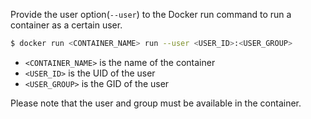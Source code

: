 Provide the user option(`--user`) to the Docker run command to run a container as a certain user.

```bash
$ docker run <CONTAINER_NAME> run --user <USER_ID>:<USER_GROUP>
```

- `<CONTAINER_NAME>` is the name of the container
- `<USER_ID>` is the UID of the user
- `<USER_GROUP>` is the GID of the user

Please note that the user and group must be available in the container.